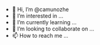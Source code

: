 - 👋 Hi, I’m @camunozhe
- 👀 I’m interested in ...
- 🌱 I’m currently learning ...
- 💞️ I’m looking to collaborate on ...
- 📫 How to reach me ...

<!---
camunozhe/camunozhe is a ✨ special ✨ repository because its `README.md` (this file) appears on your GitHub profile.
You can click the Preview link to take a look at your changes.
--->
